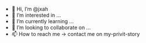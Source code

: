 - 👋 Hi, I’m @jxah
- 👀 I’m interested in ...
- 🌱 I’m currently learning ...
- 💞️ I’m looking to collaborate on ...
- 📫 How to reach me ->  contact me on my-privit-story

<!---
jxah/jxah is a ✨ special ✨ repository because its `README.md` (this file) appears on your GitHub profile.
You can click the Preview link to take a look at your changes.
--->
